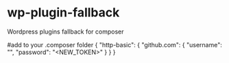 # wp-plugin-fallback
Wordpress plugins fallback for composer

#add to your .composer folder
{
  "http-basic": {
    "github.com": {
        "username": "<YOUR-USERNAME>",
        "password": "<NEW_TOKEN>"
    }
  }
}